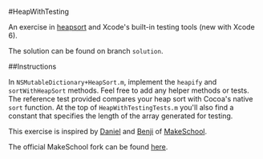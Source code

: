 #HeapWithTesting

An exercise in [heapsort](http://en.wikipedia.org/wiki/Heapsort) and Xcode's built-in testing tools (new with Xcode 6).

The solution can be found on branch `solution`.

##Instructions

In `NSMutableDictionary+HeapSort.m`, implement the `heapify` and `sortWithHeapSort` methods. Feel free to add any helper methods or tests. The reference test provided compares your heap sort with Cocoa's native `sort` function. At the top of `HeapWithTestingTests.m` you'll also find a constant that specifies the length of the array generated for testing. 


This exercise is inspired by [Daniel](http://danielhaaser.com/) and [Benji](http://blog.benjamin-encz.de/) of [MakeSchool](https://www.makeschool.com/).

The official MakeSchool fork can be found [here](https://github.com/MakeGamesWithUs/HeapWithTesting).
